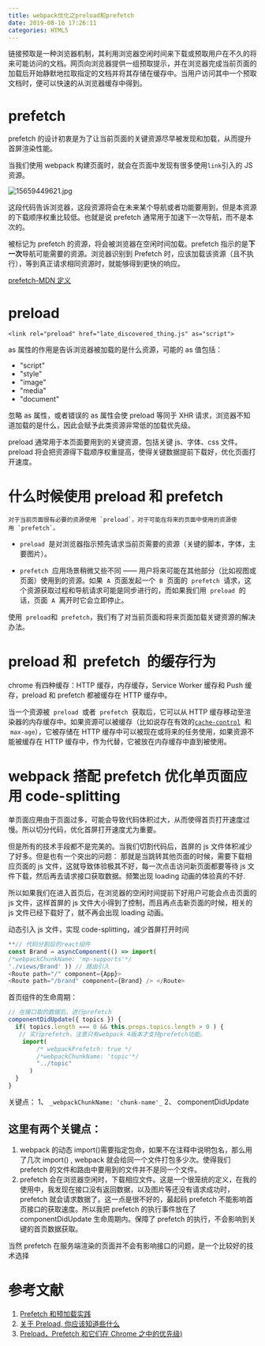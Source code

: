 ```yaml
---
title: webpack优化之preload和prefetch
date: 2019-08-16 17:26:11
categories: HTML5
---
```


链接预取是一种浏览器机制，其利用浏览器空闲时间来下载或预取用户在不久的将来可能访问的文档。网页向浏览器提供一组预取提示，并在浏览器完成当前页面的加载后开始静默地拉取指定的文档并将其存储在缓存中。当用户访问其中一个预取文档时，便可以快速的从浏览器缓存中得到。

<!--more-->

# prefetch

prefetch 的设计初衷是为了让当前页面的关键资源尽早被发现和加载，从而提升首屏渲染性能。

当我们使用 webpack 构建页面时，就会在页面中发现有很多使用`link`引入的 JS 资源。

![15659449621.jpg](https://img.hacpai.com/file/2019/08/15659449621-5fea8870.jpg)

这段代码告诉浏览器，这段资源将会在未来某个导航或者功能要用到，但是本资源的下载顺序权重比较低。也就是说 prefetch 通常用于加速下一次导航，而不是本次的。

被标记为 prefetch 的资源，将会被浏览器在空闲时间加载。prefetch 指示的是**下一次**导航可能需要的资源。浏览器识别到 Prefetch 时，应该加载该资源（且不执行），等到真正请求相同资源时，就能够得到更快的响应。

[prefetch-MDN 定义](https://developer.mozilla.org/zh-CN/docs/Web/HTTP/Link_prefetching_FAQ)

# preload

```
<link rel="preload" href="late_discovered_thing.js" as="script">
```

as 属性的作用是告诉浏览器被加载的是什么资源，可能的 as 值包括：

-   "script"
-   "style"
-   "image"
-   "media"
-   "document"

忽略 as 属性，或者错误的 as 属性会使 preload 等同于 XHR 请求，浏览器不知道加载的是什么，因此会赋予此类资源非常低的加载优先级。

preload 通常用于本页面要用到的关键资源，包括关键 js、字体、css 文件。preload 将会把资源得下载顺序权重提高，使得关键数据提前下载好，优化页面打开速度。

# 什么时候使用 preload 和 prefetch

```
对于当前页面很有必要的资源使用 `preload`，对于可能在将来的页面中使用的资源使用 `prefetch`。
```

-   `preload`  是对浏览器指示预先请求当前页需要的资源（关键的脚本，字体，主要图片）。

-   `prefetch`  应用场景稍微又些不同 —— 用户将来可能在其他部分（比如视图或页面）使用到的资源。如果  `A`  页面发起一个  `B`  页面的  `prefetch`  请求，这个资源获取过程和导航请求可能是同步进行的，而如果我们用  `preload`  的话，页面  `A`  离开时它会立即停止。

使用  `preload`和  `prefetch`，我们有了对当前页面和将来页面加载关键资源的解决办法。

# preload 和  prefetch  的缓存行为

chrome 有四种缓存：HTTP 缓存，内存缓存，Service Worker 缓存和 Push 缓存，preload 和 prefetch 都被缓存在 HTTP 缓存中。

当一个资源被  `preload`  或者  `prefetch`  获取后，它可以从 HTTP 缓存移动至渲染器的内存缓存中。如果资源可以被缓存（比如说存在有效的[`cache-control`](https://developer.mozilla.org/en-US/docs/Web/HTTP/Headers/Cache-Control)  和  `max-age`），它被存储在 HTTP 缓存中可以被现在或将来的任务使用，如果资源不能被缓存在 HTTP 缓存中，作为代替，它被放在内存缓存中直到被使用。

# webpack 搭配 prefetch 优化单页面应用 code-splitting

单页面应用由于页面过多，可能会导致代码体积过大，从而使得首页打开速度过慢。所以切分代码，优化首屏打开速度尤为重要。

但是所有的技术手段都不是完美的。当我们切割代码后，首屏的 js 文件体积减少了好多。但是也有一个突出的问题：
那就是当跳转其他页面的时候，需要下载相应页面的 js 文件，这就导致体验极其不好，每一次点击访问新页面都要等待 js 文件下载，然后再去请求接口获取数据。频繁出现 loading 动画的体验真的不好.

所以如果我们在进入首页后，在浏览器的空闲时间提前下好用户可能会点击页面的 js 文件，这样首屏的 js 文件大小得到了控制，而且再点击新页面的时候，相关的 js 文件已经下载好了，就不再会出现 loading 动画。

动态引入 js 文件，实现 code-splitting，减少首屏打开时间

```javascript
**// 代码分割后的react组件
const Brand = asyncComponent(() => import(
/*webpackChunkName: 'mp-supports'*/
'./views/Brand' )) // 路由引入
<Route path="/" component={App}>
<Route path="/brand" component={Brand} /> </Route>
```

首页组件的生命周期：

```javascript
// 在接口取的数据后，进行prefetch
componentDidUpdate({ topics }) {
  if( topics.length === 0 && this.props.topics.length > 0 ) {
   // 实行prefetch，注意只有webpack 4版本才支持prefetch功能。
    import(
        /* webpackPrefetch: true */
        /*webpackChunkName: 'topic'*/
        "../topic"
      )
  }
}
```

关键点：
1、 `_webpackChunkName: 'chunk-name'_`
2、 componentDidUpdate

## 这里有两个关键点：

1. webpack 的动态 import()需要指定包命，如果不在注释中说明包名，那么用了几次 import() , webpack 就会给同一个文件打包多少次。使得我们 prefetch 的文件和路由中要用到的文件并不是同一个文件。
2. prefetch 会在浏览器空闲时，下载相应文件。这是一个很笼统的定义，在我的使用中，我发现在接口没有返回数据，以及图片等还没有请求成功时，prefetch 就会请求数据了。这一点是很不好的，最起码 prefetch 不能影响首页接口的获取速度。所以我把 prefetch 的执行事件放在了 componentDidUpdate 生命周期内。保障了 prefetch 的执行，不会影响到关键的首页数据获取。

当然 prefetch 在服务端渲染的页面并不会有影响接口的问题，是一个比较好的技术选择

# 参考文献

1. [Prefetch 和预加载实践](https://www.itcodemonkey.com/article/9707.html)
1. [关于 Preload, 你应该知道些什么](https://www.jianshu.com/p/24ffa6d45087)
1. [Preload，Prefetch 和它们在 Chrome 之中的优先级)](https://www.w3cplus.com/performance/reloading/preload-prefetch-and-priorities-in-chrome.html)
